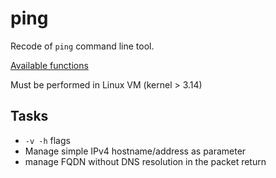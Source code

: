 # ping

Recode of `ping` command line tool.

[Available functions](./docs/functions/readme.md)

Must be performed in Linux VM (kernel > 3.14)

## Tasks

+ `-v -h` flags
+ Manage simple IPv4 hostname/address as parameter
+ manage FQDN without DNS resolution in the packet return
